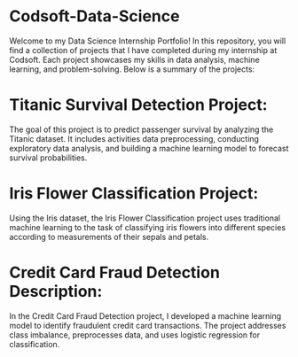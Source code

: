 # Codsoft-Data-Science
Welcome to my Data Science Internship Portfolio! In this repository, you will find a collection of projects that I have completed during my internship at Codsoft. Each project showcases my skills in data analysis, machine learning, and problem-solving. Below is a summary of the projects:

# Titanic Survival Detection Project:
The goal of this project is to predict passenger survival by analyzing the Titanic dataset. It includes activities data preprocessing, conducting exploratory data analysis, and building a machine learning model to forecast survival probabilities.

# Iris Flower Classification Project:
Using the Iris dataset, the Iris Flower Classification project uses traditional machine learning to the task of classifying iris flowers into different species according to measurements of their sepals and petals.

# Credit Card Fraud Detection Description:
In the Credit Card Fraud Detection project, I developed a machine learning model to identify fraudulent credit card transactions. The project addresses class imbalance, preprocesses data, and uses logistic regression for classification.
